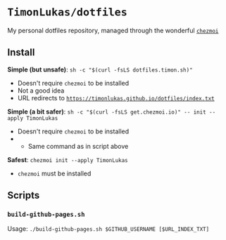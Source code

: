 # `TimonLukas/dotfiles`

My personal dotfiles repository, managed through the wonderful [`chezmoi`](https://www.chezmoi.io/)

## Install

**Simple (but unsafe)**: `sh -c "$(curl -fsLS dotfiles.timon.sh)"`
- Doesn't require `chezmoi` to be installed
- Not a good idea
- URL redirects to [`https://timonlukas.github.io/dotfiles/index.txt`](https://timonlukas.github.io/dotfiles/index.txt)

**Simple (a bit safer)**: `sh -c "$(curl -fsLS get.chezmoi.io)" -- init --apply TimonLukas`
- Doesn't require `chezmoi` to be installed
- - Same command as in script above

**Safest**: `chezmoi init --apply TimonLukas`
- `chezmoi` must be installed


## Scripts

### `build-github-pages.sh`

Usage: `./build-github-pages.sh $GITHUB_USERNAME [$URL_INDEX_TXT]`